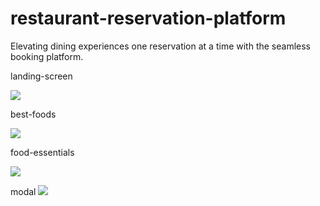 # restaurant-reservation-platform

Elevating dining experiences one reservation at a time with the seamless booking platform.

landing-screen

<img src="https://github.com/shan032002/restaurant-reservation-platform/assets/162344161/56fa26ac-2976-4ef3-ad3e-a2c654c604b3" />

best-foods

<img src="https://github.com/shan032002/restaurant-reservation-platform/assets/162344161/b2fdc766-d2b8-4b96-9e64-06993d560d2d" />

food-essentials

<img src="https://github.com/shan032002/restaurant-reservation-platform/assets/162344161/8c4a14eb-40a8-4737-8cb4-ff58b38a2f34"/>

modal
<img src="https://github.com/shan032002/restaurant-reservation-platform/assets/162344161/42e3cd0c-bba8-4ccc-9452-5e0011e87854"/>
